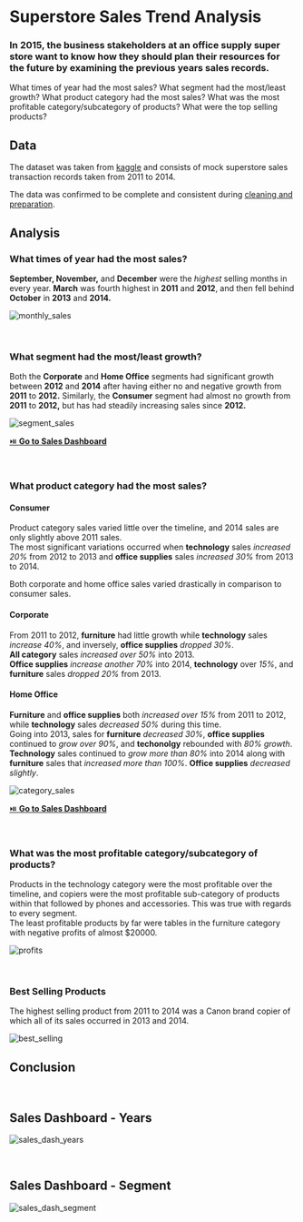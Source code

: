 # Superstore Sales Trend Analysis

### In 2015, the business stakeholders at an office supply super store want to know how they should plan their resources for the future by examining the previous years sales records.

What times of year had the most sales?
What segment had the most/least growth?
What product category had the most sales?
What was the most profitable category/subcategory of products?
What were the top selling products?


## Data 
The dataset was taken from [kaggle](https://www.kaggle.com/datasets/ishanshrivastava28/superstore-sales) and consists of mock superstore sales transaction records taken from 2011 to 2014.

The data was confirmed to be complete and consistent during [cleaning and preparation]().

## Analysis
### What times of year had the most sales?

**September, November,** and **December** were the *highest* selling months in every year.  **March** was fourth highest in **2011** and **2012**, and then fell behind **October** in **2013** and **2014.**

![monthly_sales](/superstore_sales/images/montly_sales.PNG)

<br>

### What segment had the most/least growth?

Both the **Corporate** and **Home Office** segments had significant growth between **2012** and **2014** after having either no and negative growth from **2011** to **2012.** Similarly, the **Consumer** segment had almost no growth from **2011** to **2012,** but has had steadily increasing sales since **2012.**

![segment_sales](/superstore_sales/images/segment_sales.PNG)

 [⏯️ **Go to Sales Dashboard**](/superstore_sales/.README/#Sales-Dashboard---Years)

<br>

### What product category had the most sales?

#### Consumer
Product category sales varied little over the timeline, and 2014 sales are only slightly above 2011 sales.  
The most significant variations occurred when **technology** sales *increased 20%* from 2012 to 2013 and **office supplies** sales *increased 30%* from 2013 to 2014.

Both corporate and home office sales varied drastically in comparison to consumer sales.

#### Corporate
From 2011 to 2012, **furniture** had little growth while **technology** sales *increase 40%*, and inversely, **office supplies** *dropped 30%*.  
**All category** sales *increased over 50%* into 2013.  
**Office supplies** *increase another 70%* into 2014, **technology** over *15%*, and **furniture** sales *dropped 20%* from 2013.

#### Home Office
**Furniture** and **office supplies** both *increased over 15%* from 2011 to 2012, while **technology** sales *decreased 50%* during this time.  
Going into 2013, sales for **furniture** *decreased 30%*, **office supplies** continued to *grow over 90%*, and **techonolgy** rebounded with *80% growth*.  
**Technology** sales continued to *grow more than 80%* into 2014 along with **furniture** sales that *increased more than 100%*. **Office supplies** *decreased slightly*.

![category_sales](/superstore_sales/images/category_sales.PNG)

 [⏯️ **Go to Sales Dashboard**](/superstore_sales/.README/#Sales-Dashboard---Segment)

<br>

### What was the most profitable category/subcategory of products?

Products in the technology category were the most profitable over the timeline, and copiers were the most profitable sub-category of products within that followed by phones and accessories. This was true with regards to every segment.  
The least profitable products by far were tables in the furniture category with negative profits of almost $20000.

![profits](/superstore_sales/images/profits.PNG)

<br>

### Best Selling Products
The highest selling product from 2011 to 2014 was a Canon brand copier of which all of its sales occurred in 2013 and 2014.

![best_selling](/superstore_sales/images/best_selling.PNG)


## Conclusion





<br>

## Sales Dashboard - Years
![sales_dash_years](/superstore_sales/images/year_sales_dash.gif)

<br>

## Sales Dashboard - Segment
![sales_dash_segment](/superstore_sales/images/segment_sales_dah.gif)
